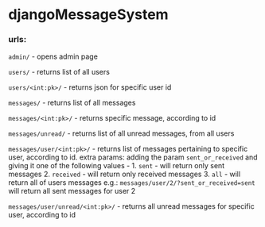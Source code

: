 # djangoMessageSystem

### urls:

`admin/` - opens admin page

`users/` - returns list of all users

`users/<int:pk>/` - returns json for specific user id

`messages/` - returns list of all messages

`messages/<int:pk>/` - returns specific message, according to id

`messages/unread/` - returns list of all unread messages, from all users

`messages/user/<int:pk>/` - returns list of messages pertaining to specific user, according to id.
                            extra params:
                                  adding the param `sent_or_received` and giving it one of the following values -
                                  1. `sent` - will return only sent messages
                                  2. `received` - will return only received messages
                                  3. `all` - will return all of users messages
                                  e.g.:
                                  `messages/user/2/?sent_or_received=sent`
                                  will return all sent messages for user 2
                                  
`messages/user/unread/<int:pk>/` - returns all unread messages for specific user, according to id
